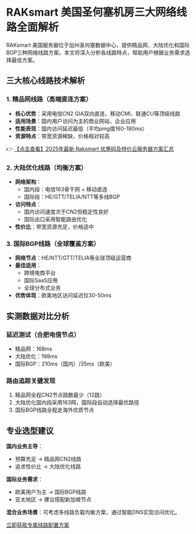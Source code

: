 # RAKsmart 美国圣何塞机房三大网络线路全面解析

RAKsmart 美国服务器位于加州圣何塞数据中心，提供精品网、大陆优化和国际BGP三种网络线路方案。本文将深入分析各线路特点，帮助用户根据业务需求选择最佳方案。

## 三大核心线路技术解析

### 1. 精品网线路（高端直连方案）
- **核心优势**：采用电信CN2 GIA双向直连、移动CMI、联通CU等顶级线路
- **适用场景**：国内用户访问为主的商业网站、企业应用
- **性能表现**：国内访问延迟最低（平均ping值160-180ms）
- **资源特点**：带宽资源稀缺，价格相对较高

👉 [【点击查看】2025年最新 Raksmart 优惠码及特价云服务器方案汇总](https://bit.ly/raksmart)

### 2. 大陆优化线路（均衡方案）
- **网络架构**：
  - 国内段：电信163骨干网 + 移动直连
  - 国际段：HE/GTT/TELIA/NTT等多线BGP
- **访问特点**：
  - 国内访问速度次于CN2但稳定性良好
  - 国际出口采用智能路由优化
- **性价比**：带宽资源充足，价格适中

### 3. 国际BGP线路（全球覆盖方案）
- **网络节点**：HE/NTT/GTT/TELIA等全球顶级运营商
- **最佳适用**：
  - 跨境电商平台
  - 国际SaaS应用
  - 全球分布式业务
- **优势体现**：欧美地区访问延迟仅30-50ms

## 实测数据对比分析

### 延迟测试（合肥电信节点）
- 精品网：168ms
- 大陆优化：198ms 
- 国际BGP：210ms（国内）/35ms（欧美）

### 路由追踪关键发现
1. 精品网全程CN2节点跳数最少（12跳）
2. 大陆优化国内段采用163网，国际段自动选择最优路径
3. 国际BGP线路全程走海外优质节点

## 专业选型建议

**国内业务主导**：
- 预算充足 → 精品网CN2线路
- 追求性价比 → 大陆优化线路

**国际业务需求**：
- 欧美用户为主 → 国际BGP线路
- 亚太地区 → 建议搭配新加坡节点

**混合业务场景**：可考虑多线路负载均衡方案，通过智能DNS实现访问优化。

[立即获取专属线路配置方案](https://bit.ly/raksmart)